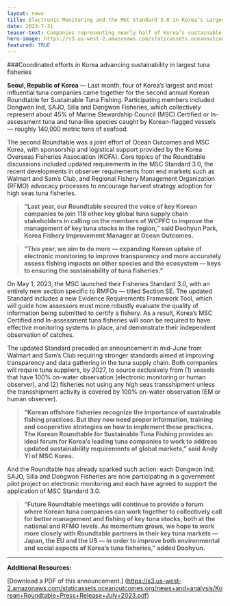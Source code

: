```yaml
---
layout: news
title: Electronic Monitoring and the MSC Standard 3.0 in Korea’s Largest Tuna Fisheries
date: 2023-7-31
teaser-text: Companies representing nearly half of Korea’s sustainable tuna catch come together for second annual Roundtable on best practices.
hero-image: https://s3.us-west-2.amazonaws.com/staticassets.oceanoutcomes.org/news+and+analysis/hero+images/electronic-monitoring-msc-korea-largest-tuna-fisheries-sustainability-roundtable-hero.png
featured: TRUE
---
```

###Coordinated efforts in Korea advancing sustainability in largest tuna fisheries

**Seoul, Republic of Korea** — Last month, four of Korea’s largest and most influential tuna companies came together for the second annual Korean Roundtable for Sustainable Tuna Fishing. Participating members included Dongwon Ind, SAJO, Silla and Dongwon Fisheries, which collectively represent about 45% of Marine Stewardship Council (MSC) Certified or In-assessment tuna and tuna-like species caught by Korean-flagged vessels — roughly 140,000 metric tons of seafood.

The second Roundtable was a joint effort of Ocean Outcomes and MSC Korea, with sponsorship and logistical support provided by the Korea Overseas Fisheries Association (KOFA). Core topics of the Roundtable discussions included updated requirements in the MSC Standard 3.0,  the recent developments in observer requirements from end markets such as Walmart and Sam’s Club, and Regional Fishery Management Organization (RFMO) advocacy processes to encourage harvest strategy adoption for high seas tuna fisheries.

>**“Last year, our Roundtable secured the voice of key Korean companies to join 118 other key global tuna supply chain stakeholders in calling on the members of WCPFC to improve the management of key tuna stocks in the region,” said Doohyun Park, Korea Fishery Improvement Manager at Ocean Outcomes.**

>**“This year, we aim to do more — expanding Korean uptake of electronic monitoring to improve transparency and more accurately assess fishing impacts on other species and the ecosystem — keys to ensuring the sustainability of tuna fisheries.”**

On May 1, 2023, the MSC launched their Fisheries Standard 3.0, with an entirely new section specific to RMFOs — titled Section SE. The updated Standard includes a new Evidence Requirements Framework Tool, which will guide how assessors must more robustly evaluate the quality of information being submitted to certify a fishery. As a result, Korea’s MSC Certified and In-assessment tuna fisheries will soon be required to have effective monitoring systems in place, and demonstrate their independent observation of catches.

The updated Standard preceded an announcement in mid-June from Walmart and Sam’s Club requiring stronger standards aimed at improving transparency and data gathering in the tuna supply chain. Both companies will require tuna suppliers, by 2027, to source exclusively from (1) vessels that have 100% on-water observation (electronic monitoring or human observer), and (2) fisheries not using any high seas transshipment unless the transshipment activity is covered by 100% on-water observation (EM or human observer).

>**“Korean offshore fisheries recognize the importance of sustainable fishing practices. But they now need proper information, training and cooperative strategies on how to implement these practices. The Korean Roundtable for Sustainable Tuna Fishing provides an ideal forum for Korea’s leading tuna companies to work to address updated sustainability requirements of global markets,” said Andy Yi of MSC Korea.**

And the Roundtable has already sparked such action: each Dongwon Ind, SAJO, Silla and Dongwon Fisheries are now participating in a government pilot project on electronic monitoring and each have agreed to support the application of MSC Standard 3.0.

>**“Future Roundtable meetings will continue to provide a forum where Korean tuna companies can work together to collectively call for better management and fishing of key tuna stocks, both at the national and RFMO levels. As momentum grows, we hope to work more closely with Roundtable partners in their key tuna markets — Japan, the EU and the US — in order to improve both environmental and social aspects of Korea’s tuna fisheries,” added Doohyun.**

----

**Additional Resources:**

[Download a PDF of this announcement.] (https://s3.us-west-2.amazonaws.com/staticassets.oceanoutcomes.org/news+and+analysis/Korean+Roundtable+Press+Release+July+2023.pdf)
